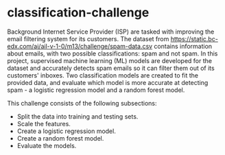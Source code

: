 # classification-challenge

Background
Internet Service Provider (ISP) are tasked with improving the email filtering system for its customers. The dataset from https://static.bc-edx.com/ai/ail-v-1-0/m13/challenge/spam-data.csv contains information about emails, with two possible classifications: spam and not spam. In this project, supervised machine learning (ML) models are developed for the dataset and accurately detects spam emails so it can filter them out of its customers' inboxes. Two classification models are created to fit the provided data, and evaluate which model is more accurate at detecting spam - a logistic regression model and a random forest model.

This challenge consists of the following subsections:
- Split the data into training and testing sets.
- Scale the features.
- Create a logistic regression model.
- Create a random forest model.
- Evaluate the models.